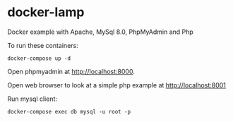 # docker-lamp

Docker example with Apache, MySql 8.0, PhpMyAdmin and Php


To run these containers:

```
docker-compose up -d
```

Open phpmyadmin at [http://localhost:8000](http://localhost:8000).

Open web browser to look at a simple php example at [http://localhost:8001](http://localhost:8001)

Run mysql client:

`docker-compose exec db mysql -u root -p` 
